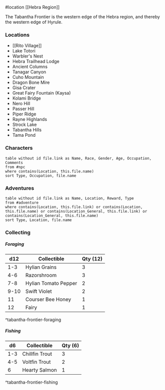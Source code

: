  #location  [[Hebra Region]]

The Tabantha Frontier is the western edge of the Hebra region, and thereby the western edge of Hyrule.

### Locations

* [[Rito Village]]
* Lake Totori
* Warbler's Nest
* Hebra Trailhead Lodge
* Ancient Columns
* Tanagar Canyon
* Cuho Mountain
* Dragon Bone Mire
* Gisa Crater
* Great Fairy Fountain (Kaysa)
* Kolami Bridge
* Nero Hill
* Passer Hill
* Piper Ridge
* Rayne Highlands
* Strock Lake
* Tabantha Hills
* Tama Pond

### Characters
```dataview
table without id file.link as Name, Race, Gender, Age, Occupation, Comments
from #npc
where contains(Location, this.file.name)
sort Type, Occupation, file.name
```

### Adventures
```dataview
table without id file.link as Name, Location, Reward, Type
from #adventure
where contains(Location, this.file.link) or contains(Location, this.file.name) or contains(Location_General, this.file.link) or contains(Location_General, this.file.name)
sort Type, Location, file.name
```

### Collecting

##### Foraging

| d12  | Collectible          | Qty (12) |
| ---- | -------------------- | -------- |
| 1-3  | Hylian Grains        | 3        |
| 4-6  | Razorshroom          | 3        |
| 7-8  | Hylian Tomato Pepper | 2        |
| 9-10 | Swift Violet         | 2        |
| 11   | Courser Bee Honey    | 1        |
| 12   | Fairy                | 1        |
^tabantha-frontier-foraging

##### Fishing

| d6  | Collectible    | Qty (6) |
| --- | -------------- | ------- |
| 1-3 | Chillfin Trout | 3       |
| 4-5 | Voltfin Trout  | 2       |
| 6   | Hearty Salmon  | 1       |
^tabantha-frontier-fishing
